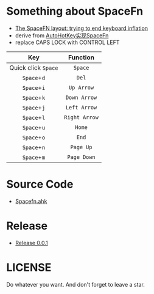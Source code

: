 # Something about SpaceFn
- [The SpaceFN layout: trying to end keyboard inflation](https://geekhack.org/index.php?topic=51069.0)  
- derive from [AutoHotKey实现SpaceFn](https://www.oyohyee.com/post/Note/spacefn/)
- replace CAPS LOCK with CONTROL LEFT 

|Key|Function|
|:---:|:---:|
|Quick click `Space`|`Space`|
|`Space`+`d`|`Del`|
|`Space`+`i`|`Up Arrow`|
|`Space`+`k`|`Down Arrow`|
|`Space`+`j`|`Left Arrow`|
|`Space`+`l`|`Right Arrow`|
|`Space`+`u`|`Home`|
|`Space`+`o`|`End`|
|`Space`+`n`|`Page Up`|
|`Space`+`m`|`Page Down`|


# Source Code
- [Spacefn.ahk](https://github.com/OhYee/SpaceFn/blob/master/Spacefn.ahk)

# Release
- [Release 0.0.1](https://github.com/OhYee/SpaceFn/releases/tag/0.0.1)

# LICENSE
Do whatever you want.
And don't forget to leave a star.
